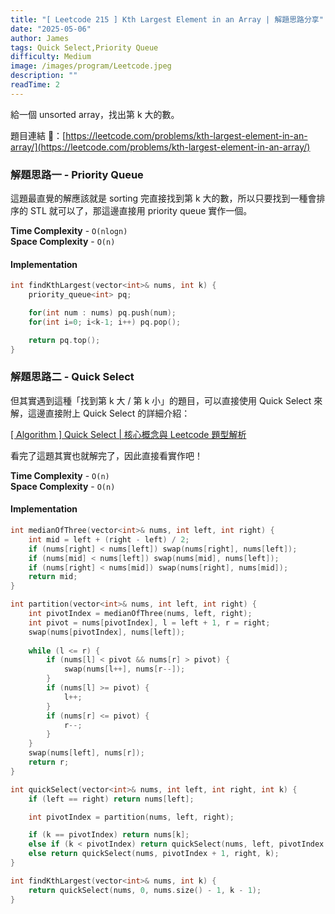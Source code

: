 ```yaml
---
title: "[ Leetcode 215 ] Kth Largest Element in an Array | 解題思路分享"
date: "2025-05-06"
author: James
tags: Quick Select,Priority Queue
difficulty: Medium
image: /images/program/Leetcode.jpeg
description: ""
readTime: 2
---
```


給一個 unsorted array，找出第 k 大的數。

題目連結 🔗：[https://leetcode.com/problems/kth-largest-element-in-an-array/](https://leetcode.com/problems/kth-largest-element-in-an-array/)

### **解題思路一 - Priority Queue**

這題最直覺的解應該就是 sorting 完直接找到第 k 大的數，所以只要找到一種會排序的 STL 就可以了，那這邊直接用 priority queue 實作一個。

**Time Complexity** - `O(nlogn)`<br>
**Space Complexity** - `O(n)`

#### **Implementation**

```cpp
int findKthLargest(vector<int>& nums, int k) {
    priority_queue<int> pq;

    for(int num : nums) pq.push(num);
    for(int i=0; i<k-1; i++) pq.pop();

    return pq.top();
}
```

### **解題思路二 - Quick Select**

但其實遇到這種「找到第 k 大 / 第 k 小」的題目，可以直接使用 Quick Select 來解，這邊直接附上 Quick Select 的詳細介紹：

[[ Algorithm ] Quick Select | 核心概念與 Leetcode 題型解析](https://www.jamesblogger.com/program/articles/quick-select)

看完了這題其實也就解完了，因此直接看實作吧！

**Time Complexity** - `O(n)`<br>
**Space Complexity** - `O(n)`

#### **Implementation**

```cpp
int medianOfThree(vector<int>& nums, int left, int right) {
    int mid = left + (right - left) / 2;
    if (nums[right] < nums[left]) swap(nums[right], nums[left]);
    if (nums[mid] < nums[left]) swap(nums[mid], nums[left]);
    if (nums[right] < nums[mid]) swap(nums[right], nums[mid]);
    return mid;
}

int partition(vector<int>& nums, int left, int right) {
    int pivotIndex = medianOfThree(nums, left, right);
    int pivot = nums[pivotIndex], l = left + 1, r = right;
    swap(nums[pivotIndex], nums[left]);
    
    while (l <= r) {
        if (nums[l] < pivot && nums[r] > pivot) {
            swap(nums[l++], nums[r--]);
        }
        if (nums[l] >= pivot) {
            l++;
        }
        if (nums[r] <= pivot) {
            r--;
        }
    }
    swap(nums[left], nums[r]);
    return r;
}

int quickSelect(vector<int>& nums, int left, int right, int k) {
    if (left == right) return nums[left];

    int pivotIndex = partition(nums, left, right);

    if (k == pivotIndex) return nums[k];
    else if (k < pivotIndex) return quickSelect(nums, left, pivotIndex - 1, k);
    else return quickSelect(nums, pivotIndex + 1, right, k);
}

int findKthLargest(vector<int>& nums, int k) {
    return quickSelect(nums, 0, nums.size() - 1, k - 1);
}
```